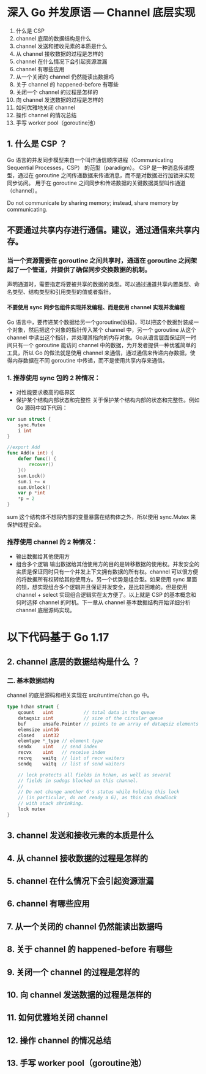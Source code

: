 
# 深入 Go 并发原语 — Channel 底层实现

1. 什么是 CSP
2. channel 底层的数据结构是什么 
3. channel 发送和接收元素的本质是什么 
4. 从 channel 接收数据的过程是怎样的 
5. channel 在什么情况下会引起资源泄漏 
6. channel 有哪些应用 
7. 从一个关闭的 channel 仍然能读出数据吗 
8. 关于 channel 的 happened-before 有哪些 
9. 关闭一个 channel 的过程是怎样的 
10. 向 channel 发送数据的过程是怎样的 
11. 如何优雅地关闭 channel 
12. 操作 channel 的情况总结
13. 手写 worker pool（goroutine池）

## 1. 什么是 CSP ？

Go 语言的并发同步模型来自一个叫作通信顺序进程（Communicating Sequential Processes，CSP） 的范型（paradigm）。
CSP 是一种消息传递模型，通过在 goroutine 之间传递数据来传递消息，而不是对数据进行加锁来实现同步访问。
用于在 goroutine 之间同步和传递数据的关键数据类型叫作通道（channel）。


Do not communicate by sharing memory; instead, share memory by communicating.
## 不要通过共享内存进行通信。建议，通过通信来共享内存。

### 当一个资源需要在 goroutine 之间共享时，通道在 goroutine 之间架起了一个管道，并提供了确保同步交换数据的机制。

声明通道时，需要指定将要被共享的数据的类型。可以通过通道共享内置类型、命名类型、结构类型和引用类型的值或者指针。

#### 不要使用 sync 同步包组件实现并发编程、而是使用 channel 实现并发编程

Go 语言中，要传递某个数据给另一个goroutine(协程)，可以把这个数据封装成一个对象，然后把这个对象的指针传入某个 channel 中，另一个 goroutine 从这个 channel 中读出这个指针，并处理其指向的内存对象。Go从语言层面保证同一时间只有一个 goroutine 能访问 channel 中的数据，为开发者提供一种优雅简单的工具，所以 Go 的做法就是使用 channel 来通信，通过通信来传递内存数据，使得内存数据在不同 goroutine 中传递，而不是使用共享内存来通信。





### 1. 推荐使用 sync 包的 2 种情况：

- 对性能要求极高的临界区
- 保护某个结构内部状态和完整性
关于保护某个结构内部的状态和完整性。例如 Go 源码中如下代码：

```go
var sum struct {
	sync.Mutex
	i int
}

//export Add
func Add(x int) {
	defer func() {
		recover()
	}()
	sum.Lock()
	sum.i += x
	sum.Unlock()
	var p *int
	*p = 2
}
```
sum 这个结构体不想将内部的变量暴露在结构体之外，所以使用 sync.Mutex 来保护线程安全。

### 推荐使用 channel 的 2 种情况：

- 输出数据给其他使用方
- 组合多个逻辑
输出数据给其他使用方的目的是转移数据的使用权。并发安全的实质是保证同时只有一个并发上下文拥有数据的所有权。channel 可以很方便的将数据所有权转给其他使用方。另一个优势是组合型。如果使用 sync 里面的锁，想实现组合多个逻辑并且保证并发安全，是比较困难的。但是使用 channel + select 实现组合逻辑实在太方便了。以上就是 CSP 的基本概念和何时选择 channel 的时机。下一章从 channel 基本数据结构开始详细分析 channel 底层源码实现。


# 以下代码基于 Go 1.17

## 2. channel 底层的数据结构是什么 ？
### 二. 基本数据结构
channel 的底层源码和相关实现在 src/runtime/chan.go 中。

```go
type hchan struct {
	qcount   uint           // total data in the queue
	dataqsiz uint           // size of the circular queue
	buf      unsafe.Pointer // points to an array of dataqsiz elements
	elemsize uint16
	closed   uint32
	elemtype *_type // element type
	sendx    uint   // send index
	recvx    uint   // receive index
	recvq    waitq  // list of recv waiters
	sendq    waitq  // list of send waiters

	// lock protects all fields in hchan, as well as several
	// fields in sudogs blocked on this channel.
	//
	// Do not change another G's status while holding this lock
	// (in particular, do not ready a G), as this can deadlock
	// with stack shrinking.
	lock mutex
}
```

## 3. channel 发送和接收元素的本质是什么 

## 4. 从 channel 接收数据的过程是怎样的 

## 5. channel 在什么情况下会引起资源泄漏 

## 6. channel 有哪些应用 

## 7. 从一个关闭的 channel 仍然能读出数据吗 

## 8. 关于 channel 的 happened-before 有哪些 

## 9. 关闭一个 channel 的过程是怎样的 

## 10. 向 channel 发送数据的过程是怎样的 

## 11. 如何优雅地关闭 channel 

## 12. 操作 channel 的情况总结

## 13. 手写 worker pool（goroutine池）



